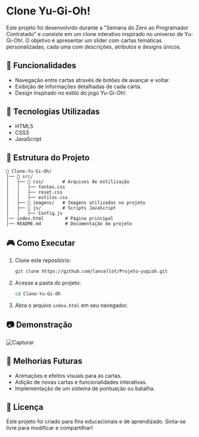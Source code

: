 # Clone Yu-Gi-Oh!

Este projeto foi desenvolvido durante a "Semana do Zero ao Programador Contratado" e consiste em um clone interativo inspirado no universo de Yu-Gi-Oh!. O objetivo é apresentar um slider com cartas temáticas personalizadas, cada uma com descrições, atributos e designs únicos.

## 📌 Funcionalidades
- Navegação entre cartas através de botões de avançar e voltar.
- Exibição de informações detalhadas de cada carta.
- Design inspirado no estilo do jogo Yu-Gi-Oh!.

## 🚀 Tecnologias Utilizadas
- HTML5
- CSS3
- JavaScript

## 📂 Estrutura do Projeto
```
📁 Clone-Yu-Gi-Oh/
│── 📁 src/
│   ├── 📁 css/       # Arquivos de estilização
│   │   ├── fontes.css
│   │   ├── reset.css
│   │   ├── estilos.css
│   ├── 📁 imagens/   # Imagens utilizadas no projeto
│   ├── 📁 js/        # Scripts JavaScript
│   │   ├── Config.js
│── index.html        # Página principal
│── README.md         # Documentação do projeto
```

## 🎮 Como Executar
1. Clone este repositório:
   ```sh
   git clone https://github.com/lancellot/Projeto-yugioh.git
   ```
2. Acesse a pasta do projeto:
   ```sh
   cd Clone-Yu-Gi-Oh
   ```
3. Abra o arquivo `index.html` em seu navegador.

## 📷 Demonstração
![Capturar](https://github.com/user-attachments/assets/54fd85bb-ecb0-4700-bd4a-1c8c0c26b59e)


## 📌 Melhorias Futuras
- Animações e efeitos visuais para as cartas.
- Adição de novas cartas e funcionalidades interativas.
- Implementação de um sistema de pontuação ou batalha.

## 📝 Licença
Este projeto foi criado para fins educacionais e de aprendizado. Sinta-se livre para modificar e compartilhar!

